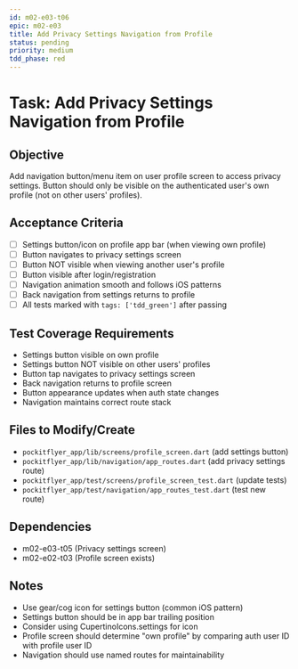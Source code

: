 ```yaml
---
id: m02-e03-t06
epic: m02-e03
title: Add Privacy Settings Navigation from Profile
status: pending
priority: medium
tdd_phase: red
---
```


# Task: Add Privacy Settings Navigation from Profile

## Objective
Add navigation button/menu item on user profile screen to access privacy settings. Button should only be visible on the authenticated user's own profile (not on other users' profiles).

## Acceptance Criteria
- [ ] Settings button/icon on profile app bar (when viewing own profile)
- [ ] Button navigates to privacy settings screen
- [ ] Button NOT visible when viewing another user's profile
- [ ] Button visible after login/registration
- [ ] Navigation animation smooth and follows iOS patterns
- [ ] Back navigation from settings returns to profile
- [ ] All tests marked with `tags: ['tdd_green']` after passing

## Test Coverage Requirements
- Settings button visible on own profile
- Settings button NOT visible on other users' profiles
- Button tap navigates to privacy settings screen
- Back navigation returns to profile screen
- Button appearance updates when auth state changes
- Navigation maintains correct route stack

## Files to Modify/Create
- `pockitflyer_app/lib/screens/profile_screen.dart` (add settings button)
- `pockitflyer_app/lib/navigation/app_routes.dart` (add privacy settings route)
- `pockitflyer_app/test/screens/profile_screen_test.dart` (update tests)
- `pockitflyer_app/test/navigation/app_routes_test.dart` (test new route)

## Dependencies
- m02-e03-t05 (Privacy settings screen)
- m02-e02-t03 (Profile screen exists)

## Notes
- Use gear/cog icon for settings button (common iOS pattern)
- Settings button should be in app bar trailing position
- Consider using CupertinoIcons.settings for icon
- Profile screen should determine "own profile" by comparing auth user ID with profile user ID
- Navigation should use named routes for maintainability
